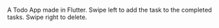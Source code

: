 A Todo App made in Flutter. Swipe left to add the task to the completed tasks. Swipe right to delete.
